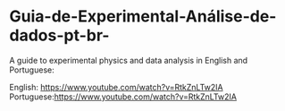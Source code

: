# Guia-de-Experimental-Análise-de-dados-pt-br-

A guide to experimental physics and data analysis in English and Portuguese:

English: https://www.youtube.com/watch?v=RtkZnLTw2IA
Portuguese:https://www.youtube.com/watch?v=RtkZnLTw2IA

